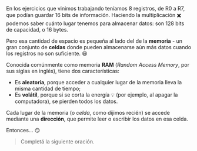 En los ejercicios que vinimos trabajando teníamos 8 registros, de R0 a R7, que podían guardar 16 bits de información. Haciendo la multiplicación :heavy_multiplication_x: podemos saber cuánto lugar tenemos para almacenar datos: son 128 bits de capacidad, o 16 bytes.

Pero esa cantidad de espacio es pequeña al lado del de la **memoria** - un gran conjunto de **celdas** donde pueden almacenarse aún más datos cuando los registros no son suficiente. :satisfied:

Conocida comúnmente como memoria **RAM** (*Random Access Memory*, por sus siglas en inglés), tiene dos características:

* Es **aleatoria**, porque acceder a cualquier lugar de la memoria lleva la misma cantidad de tiempo;
* Es **volátil**, porque si se corta la energía :bulb: (por ejemplo, al apagar la computadora), se pierden todos los datos.

Cada lugar de la memoria (o *celda*, como dijimos recién) se accede mediante una **dirección**, que permite leer o escribir los datos en esa celda.

Entonces... :smirk:

> Completá la siguiente oración.